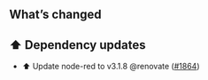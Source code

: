 ## What’s changed

## ⬆️ Dependency updates

- ⬆️ Update node-red to v3.1.8 @renovate ([#1864](https://github.com/hassio-addons/addon-node-red/pull/1864))
